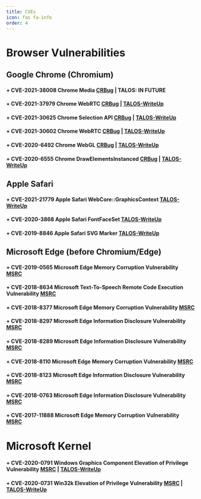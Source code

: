 ```yaml
---
title: CVEs
icon: fas fa-info
order: 4
---
```



# Browser Vulnerabilities

## **Google Chrome (Chromium)**

#### + CVE-2021-38008 Chrome Media [CRBug](https://bugs.chromium.org/p/chromium/issues/detail?id=1263620) | TALOS: IN FUTURE
#### + CVE-2021-37979 Chrome WebRTC [CRBug](https://bugs.chromium.org/p/chromium/issues/detail?id=1247260) | [TALOS-WriteUp](https://talosintelligence.com/vulnerability_reports/TALOS-2021-1372)
#### + CVE-2021-30625 Chrome Selection API [CRBug](https://bugs.chromium.org/p/chromium/issues/detail?id=1237533) | [TALOS-WriteUp](https://talosintelligence.com/vulnerability_reports/TALOS-2021-1352)
#### + CVE-2021-30602 Chrome WebRTC [CRBug](https://bugs.chromium.org/p/chromium/issues/detail?id=1230767) | [TALOS-WriteUp](https://talosintelligence.com/vulnerability_reports/TALOS-2021-1348)
#### + CVE-2020-6492 Chrome WebGL [CRBug](https://bugs.chromium.org/p/chromium/issues/detail?id=1084616) | [TALOS-WriteUp](https://talosintelligence.com/vulnerability_reports/TALOS-2020-1085)
#### + CVE-2020-6555 Chrome DrawElementsInstanced [CRBug](https://bugs.chromium.org/p/chromium/issues/detail?id=1105202) | [TALOS-WriteUp](https://talosintelligence.com/vulnerability_reports/TALOS-2020-1123)

## **Apple Safari**

#### + CVE-2021-21779 Apple Safari WebCore::GraphicsContext [TALOS-WriteUp](https://talosintelligence.com/vulnerability_reports/TALOS-2021-1238)
#### + CVE-2020-3868 Apple Safari FontFaceSet [TALOS-WriteUp](https://talosintelligence.com/vulnerability_reports/TALOS-2019-0967)
#### + CVE-2019-8846 Apple Safari SVG Marker [TALOS-WriteUp](https://talosintelligence.com/vulnerability_reports/TALOS-2019-0943)

## **Microsoft Edge (before Chromium/Edge)**

#### + CVE-2019-0565 Microsoft Edge Memory Corruption Vulnerability [MSRC](https://msrc.microsoft.com/update-guide/en-us/vulnerability/CVE-2019-0565)
#### + CVE-2018-8634 Microsoft Text-To-Speech Remote Code Execution Vulnerability [MSRC](https://msrc.microsoft.com/update-guide/en-us/vulnerability/CVE-2018-8634)
#### + CVE-2018-8377 Microsoft Edge Memory Corruption Vulnerability [MSRC](https://msrc.microsoft.com/update-guide/en-us/vulnerability/CVE-2018-8377)
#### + CVE-2018-8297 Microsoft Edge Information Disclosure Vulnerability [MSRC](https://msrc.microsoft.com/update-guide/en-us/vulnerability/CVE-2018-8297)
#### + CVE-2018-8289 Microsoft Edge Information Disclosure Vulnerability [MSRC](https://msrc.microsoft.com/update-guide/en-us/vulnerability/CVE-2018-8289)
#### + CVE-2018-8110 Microsoft Edge Memory Corruption Vulnerability [MSRC](https://msrc.microsoft.com/update-guide/en-us/vulnerability/CVE-2018-8110)
#### + CVE-2018-8123 Microsoft Edge Information Disclosure Vulnerability [MSRC](https://msrc.microsoft.com/update-guide/en-us/vulnerability/CVE-2018-8123)
#### + CVE-2018-0763 Microsoft Edge Information Disclosure Vulnerability [MSRC](https://msrc.microsoft.com/update-guide/en-us/vulnerability/CVE-2018-0763)
#### + CVE-2017-11888 Microsoft Edge Memory Corruption Vulnerability [MSRC](https://msrc.microsoft.com/update-guide/en-us/vulnerability/CVE-2017-11888)


# Microsoft Kernel

#### + CVE-2020-0791 Windows Graphics Component Elevation of Privilege Vulnerability [MSRC](https://msrc.microsoft.com/update-guide/en-us/vulnerability/CVE-2020-0791) | [TALOS-WriteUp](https://talosintelligence.com/vulnerability_reports/TALOS-2020-1016)
#### + CVE-2020-0731 Win32k Elevation of Privilege Vulnerability [MSRC](https://msrc.microsoft.com/update-guide/en-us/vulnerability/CVE-2020-0731) | [TALOS-WriteUp](https://talosintelligence.com/vulnerability_reports/TALOS-2019-0970)
